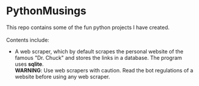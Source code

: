 # PythonMusings
This repo contains some of the fun python projects I have created.<br><br>
Contents include:
* A web scraper, which by default scrapes the personal website of the famous "Dr. Chuck" and stores the links in a database. The program uses <b>sqlite</b>.<br>
<b>WARNING</b>: Use web scrapers with caution. Read the bot regulations of a website before using any web scraper.
